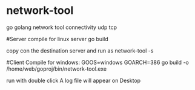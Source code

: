 # network-tool
go golang network tool connectivity udp tcp

#Server
compile for linux server
go build

copy con the destination server and run as network-tool -s



#Client
Compile for windows:
GOOS=windows GOARCH=386 go build -o /home/web/goproj/bin/network-tool.exe

run with double click
A log file will appear on Desktop
